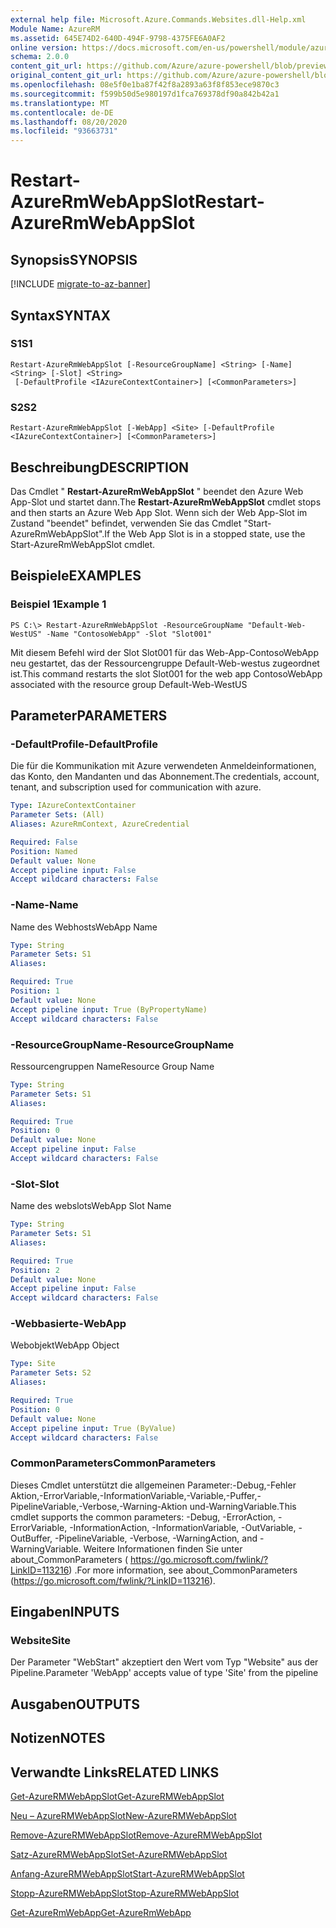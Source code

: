 ```yaml
---
external help file: Microsoft.Azure.Commands.Websites.dll-Help.xml
Module Name: AzureRM
ms.assetid: 645E74D2-640D-494F-9798-4375FE6A0AF2
online version: https://docs.microsoft.com/en-us/powershell/module/azurerm.websites/restart-azurermwebappslot
schema: 2.0.0
content_git_url: https://github.com/Azure/azure-powershell/blob/preview/src/ResourceManager/Websites/Commands.Websites/help/Restart-AzureRmWebAppSlot.md
original_content_git_url: https://github.com/Azure/azure-powershell/blob/preview/src/ResourceManager/Websites/Commands.Websites/help/Restart-AzureRmWebAppSlot.md
ms.openlocfilehash: 08e5f0e1ba87f42f8a2893a63f8f853ece9870c3
ms.sourcegitcommit: f599b50d5e980197d1fca769378df90a842b42a1
ms.translationtype: MT
ms.contentlocale: de-DE
ms.lasthandoff: 08/20/2020
ms.locfileid: "93663731"
---
```

# <span data-ttu-id="7b096-101">Restart-AzureRmWebAppSlot</span><span class="sxs-lookup"><span data-stu-id="7b096-101">Restart-AzureRmWebAppSlot</span></span>

## <span data-ttu-id="7b096-102">Synopsis</span><span class="sxs-lookup"><span data-stu-id="7b096-102">SYNOPSIS</span></span>

[!INCLUDE [migrate-to-az-banner](../../includes/migrate-to-az-banner.md)]

## <span data-ttu-id="7b096-103">Syntax</span><span class="sxs-lookup"><span data-stu-id="7b096-103">SYNTAX</span></span>

### <span data-ttu-id="7b096-104">S1</span><span class="sxs-lookup"><span data-stu-id="7b096-104">S1</span></span>
```
Restart-AzureRmWebAppSlot [-ResourceGroupName] <String> [-Name] <String> [-Slot] <String>
 [-DefaultProfile <IAzureContextContainer>] [<CommonParameters>]
```

### <span data-ttu-id="7b096-105">S2</span><span class="sxs-lookup"><span data-stu-id="7b096-105">S2</span></span>
```
Restart-AzureRmWebAppSlot [-WebApp] <Site> [-DefaultProfile <IAzureContextContainer>] [<CommonParameters>]
```

## <span data-ttu-id="7b096-106">Beschreibung</span><span class="sxs-lookup"><span data-stu-id="7b096-106">DESCRIPTION</span></span>
<span data-ttu-id="7b096-107">Das Cmdlet " **Restart-AzureRmWebAppSlot** " beendet den Azure Web App-Slot und startet dann.</span><span class="sxs-lookup"><span data-stu-id="7b096-107">The **Restart-AzureRmWebAppSlot** cmdlet stops and then starts an Azure Web App Slot.</span></span>
<span data-ttu-id="7b096-108">Wenn sich der Web App-Slot im Zustand "beendet" befindet, verwenden Sie das Cmdlet "Start-AzureRmWebAppSlot".</span><span class="sxs-lookup"><span data-stu-id="7b096-108">If the Web App Slot is in a stopped state, use the Start-AzureRmWebAppSlot cmdlet.</span></span>

## <span data-ttu-id="7b096-109">Beispiele</span><span class="sxs-lookup"><span data-stu-id="7b096-109">EXAMPLES</span></span>

### <span data-ttu-id="7b096-110">Beispiel 1</span><span class="sxs-lookup"><span data-stu-id="7b096-110">Example 1</span></span>
```
PS C:\> Restart-AzureRmWebAppSlot -ResourceGroupName "Default-Web-WestUS" -Name "ContosoWebApp" -Slot "Slot001"
```

<span data-ttu-id="7b096-111">Mit diesem Befehl wird der Slot Slot001 für das Web-App-ContosoWebApp neu gestartet, das der Ressourcengruppe Default-Web-westus zugeordnet ist.</span><span class="sxs-lookup"><span data-stu-id="7b096-111">This command restarts the slot Slot001 for the web app ContosoWebApp associated with the resource group Default-Web-WestUS</span></span>

## <span data-ttu-id="7b096-112">Parameter</span><span class="sxs-lookup"><span data-stu-id="7b096-112">PARAMETERS</span></span>

### <span data-ttu-id="7b096-113">-DefaultProfile</span><span class="sxs-lookup"><span data-stu-id="7b096-113">-DefaultProfile</span></span>
<span data-ttu-id="7b096-114">Die für die Kommunikation mit Azure verwendeten Anmeldeinformationen, das Konto, den Mandanten und das Abonnement.</span><span class="sxs-lookup"><span data-stu-id="7b096-114">The credentials, account, tenant, and subscription used for communication with azure.</span></span>

```yaml
Type: IAzureContextContainer
Parameter Sets: (All)
Aliases: AzureRmContext, AzureCredential

Required: False
Position: Named
Default value: None
Accept pipeline input: False
Accept wildcard characters: False
```

### <span data-ttu-id="7b096-115">-Name</span><span class="sxs-lookup"><span data-stu-id="7b096-115">-Name</span></span>
<span data-ttu-id="7b096-116">Name des Webhosts</span><span class="sxs-lookup"><span data-stu-id="7b096-116">WebApp Name</span></span>

```yaml
Type: String
Parameter Sets: S1
Aliases: 

Required: True
Position: 1
Default value: None
Accept pipeline input: True (ByPropertyName)
Accept wildcard characters: False
```

### <span data-ttu-id="7b096-117">-ResourceGroupName</span><span class="sxs-lookup"><span data-stu-id="7b096-117">-ResourceGroupName</span></span>
<span data-ttu-id="7b096-118">Ressourcengruppen Name</span><span class="sxs-lookup"><span data-stu-id="7b096-118">Resource Group Name</span></span>

```yaml
Type: String
Parameter Sets: S1
Aliases: 

Required: True
Position: 0
Default value: None
Accept pipeline input: False
Accept wildcard characters: False
```

### <span data-ttu-id="7b096-119">-Slot</span><span class="sxs-lookup"><span data-stu-id="7b096-119">-Slot</span></span>
<span data-ttu-id="7b096-120">Name des webslots</span><span class="sxs-lookup"><span data-stu-id="7b096-120">WebApp Slot Name</span></span>

```yaml
Type: String
Parameter Sets: S1
Aliases: 

Required: True
Position: 2
Default value: None
Accept pipeline input: False
Accept wildcard characters: False
```

### <span data-ttu-id="7b096-121">-Webbasierte</span><span class="sxs-lookup"><span data-stu-id="7b096-121">-WebApp</span></span>
<span data-ttu-id="7b096-122">Webobjekt</span><span class="sxs-lookup"><span data-stu-id="7b096-122">WebApp Object</span></span>

```yaml
Type: Site
Parameter Sets: S2
Aliases: 

Required: True
Position: 0
Default value: None
Accept pipeline input: True (ByValue)
Accept wildcard characters: False
```

### <span data-ttu-id="7b096-123">CommonParameters</span><span class="sxs-lookup"><span data-stu-id="7b096-123">CommonParameters</span></span>
<span data-ttu-id="7b096-124">Dieses Cmdlet unterstützt die allgemeinen Parameter:-Debug,-Fehler Aktion,-ErrorVariable,-InformationVariable,-Variable,-Puffer,-PipelineVariable,-Verbose,-Warning-Aktion und-WarningVariable.</span><span class="sxs-lookup"><span data-stu-id="7b096-124">This cmdlet supports the common parameters: -Debug, -ErrorAction, -ErrorVariable, -InformationAction, -InformationVariable, -OutVariable, -OutBuffer, -PipelineVariable, -Verbose, -WarningAction, and -WarningVariable.</span></span> <span data-ttu-id="7b096-125">Weitere Informationen finden Sie unter about_CommonParameters ( https://go.microsoft.com/fwlink/?LinkID=113216) .</span><span class="sxs-lookup"><span data-stu-id="7b096-125">For more information, see about_CommonParameters (https://go.microsoft.com/fwlink/?LinkID=113216).</span></span>

## <span data-ttu-id="7b096-126">Eingaben</span><span class="sxs-lookup"><span data-stu-id="7b096-126">INPUTS</span></span>

### <span data-ttu-id="7b096-127">Website</span><span class="sxs-lookup"><span data-stu-id="7b096-127">Site</span></span>
<span data-ttu-id="7b096-128">Der Parameter "WebStart" akzeptiert den Wert vom Typ "Website" aus der Pipeline.</span><span class="sxs-lookup"><span data-stu-id="7b096-128">Parameter 'WebApp' accepts value of type 'Site' from the pipeline</span></span>

## <span data-ttu-id="7b096-129">Ausgaben</span><span class="sxs-lookup"><span data-stu-id="7b096-129">OUTPUTS</span></span>

## <span data-ttu-id="7b096-130">Notizen</span><span class="sxs-lookup"><span data-stu-id="7b096-130">NOTES</span></span>

## <span data-ttu-id="7b096-131">Verwandte Links</span><span class="sxs-lookup"><span data-stu-id="7b096-131">RELATED LINKS</span></span>

[<span data-ttu-id="7b096-132">Get-AzureRMWebAppSlot</span><span class="sxs-lookup"><span data-stu-id="7b096-132">Get-AzureRMWebAppSlot</span></span>](./Get-AzureRMWebAppSlot.md)

[<span data-ttu-id="7b096-133">Neu – AzureRMWebAppSlot</span><span class="sxs-lookup"><span data-stu-id="7b096-133">New-AzureRMWebAppSlot</span></span>](./New-AzureRMWebAppSlot.md)

[<span data-ttu-id="7b096-134">Remove-AzureRMWebAppSlot</span><span class="sxs-lookup"><span data-stu-id="7b096-134">Remove-AzureRMWebAppSlot</span></span>](./Remove-AzureRMWebAppSlot.md)

[<span data-ttu-id="7b096-135">Satz-AzureRMWebAppSlot</span><span class="sxs-lookup"><span data-stu-id="7b096-135">Set-AzureRMWebAppSlot</span></span>](./Set-AzureRMWebAppSlot.md)

[<span data-ttu-id="7b096-136">Anfang-AzureRMWebAppSlot</span><span class="sxs-lookup"><span data-stu-id="7b096-136">Start-AzureRMWebAppSlot</span></span>](./Start-AzureRMWebAppSlot.md)

[<span data-ttu-id="7b096-137">Stopp-AzureRMWebAppSlot</span><span class="sxs-lookup"><span data-stu-id="7b096-137">Stop-AzureRMWebAppSlot</span></span>](./Stop-AzureRMWebAppSlot.md)

[<span data-ttu-id="7b096-138">Get-AzureRmWebApp</span><span class="sxs-lookup"><span data-stu-id="7b096-138">Get-AzureRmWebApp</span></span>](./Get-AzureRmWebApp.md)
